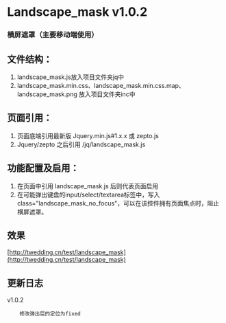 # Landscape_mask v1.0.2
### 横屏遮罩（主要移动端使用）

文件结构：
-------------
1. landscape_mask.js放入项目文件夹jq中
2. landscape_mask.min.css、landscape_mask.min.css.map、landscape_mask.png 放入项目文件夹inc中

页面引用：
-------------
1. 页面底端引用最新版 Jquery.min.js#1.x.x 或 zepto.js
2. Jquery/zepto 之后引用 /jq/landscape_mask.js

功能配置及启用：
--------------
1. 在页面中引用 landscape_mask.js 后则代表页面启用
2. 在可能弹出键盘的input/select/textarea标签中，写入class="landscape_mask_no_focus"，可以在该控件拥有页面焦点时，阻止横屏遮罩。


效果
--------------
[http://twedding.cn/test/landscape_mask](http://twedding.cn/test/landscape_mask)


更新日志
--------------
v1.0.2

		修改弹出层的定位为fixed
